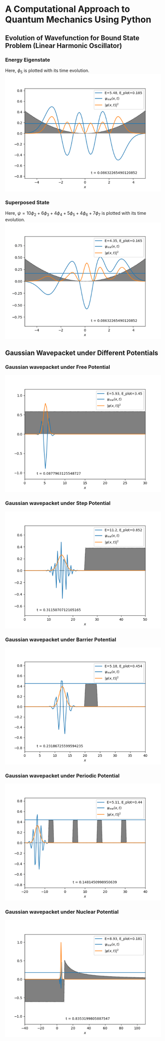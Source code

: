 # A Computational Approach to Quantum Mechanics Using Python

## Evolution of Wavefunction for Bound State Problem (Linear Harmonic Oscillator)

### Energy Eigenstate
Here, $\phi_{5}$ is plotted with its time evolution.
![Eigenstate](https://github.com/suman122003/BSc_Physics_Codes/blob/main/DSE_4_Computational_QM_project/plots/eigenstate.gif)

### Superposed State
Here, $\psi = 10\phi_{2}+6\phi_{3}+4\phi_{4}+5\phi_{5}+4\phi_{6}+7\phi_{7}$ is plotted with its time evolution.
![Superposed State](https://github.com/suman122003/BSc_Physics_Codes/blob/main/DSE_4_Computational_QM_project/plots/superposed_state.gif)

## Gaussian Wavepacket under Different Potentials

### Gaussian wavepacket under Free Potential
![Gaussian wavepacket under Free Potential](https://github.com/suman122003/BSc_Physics_Codes/blob/main/DSE_4_Computational_QM_project/plots/pot_free.gif)

### Gaussian wavepacket under Step Potential
![Gaussian wavepacket under Step Potential](https://github.com/suman122003/BSc_Physics_Codes/blob/main/DSE_4_Computational_QM_project/plots/pot_step.gif)

### Gaussian wavepacket under Barrier Potential
![Gaussian wavepacket under Barrier Potential](https://github.com/suman122003/BSc_Physics_Codes/blob/main/DSE_4_Computational_QM_project/plots/pot_barrier.gif)

### Gaussian wavepacket under Periodic Potential
![Gaussian wavepacket under Periodic Potential](https://github.com/suman122003/BSc_Physics_Codes/blob/main/DSE_4_Computational_QM_project/plots/pot_periodic.gif)

### Gaussian wavepacket under Nuclear Potential
![Gaussian wavepacket under Nuclear Potential](https://github.com/suman122003/BSc_Physics_Codes/blob/main/DSE_4_Computational_QM_project/plots/pot_nuclear.gif)

